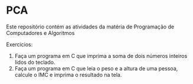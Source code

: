 # PCA
Este repositório contém as atividades da matéria de Programação de Computadores e Algoritmos  

Exercicios:

1) Faça um programa em C que imprima a soma de dois números inteiros lidos do teclado.
2) Faça um programa em C que leia o peso e a altura de uma pessoa, calcule o IMC e imprima o resultado na tela.
